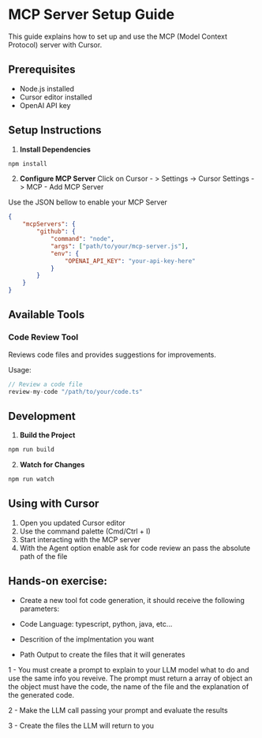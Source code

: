 # MCP Server Setup Guide

This guide explains how to set up and use the MCP (Model Context Protocol) server with Cursor.

## Prerequisites

- Node.js installed
- Cursor editor installed
- OpenAI API key

## Setup Instructions

1. **Install Dependencies**
```bash
npm install 
```

2. **Configure MCP Server**
Click on Cursor - > Settings -> Cursor Settings -> MCP - Add MCP Server

Use the JSON bellow to enable your MCP Server
```json
{
    "mcpServers": {
        "github": {
            "command": "node",
            "args": ["path/to/your/mcp-server.js"],
            "env": {
                "OPENAI_API_KEY": "your-api-key-here"
            }
        }
    }
}
```

## Available Tools

### Code Review Tool
Reviews code files and provides suggestions for improvements.

Usage:
```typescript
// Review a code file
review-my-code "/path/to/your/code.ts"
```

## Development

1. **Build the Project**
```bash
npm run build
```

2. **Watch for Changes**
```bash
npm run watch
```

## Using with Cursor

1. Open you updated Cursor editor
2. Use the command palette (Cmd/Ctrl + I)
3. Start interacting with the MCP server
4. With the Agent option enable ask for code review an pass the absolute path of the file


## Hands-on exercise:

- Create a new tool fot code generation, it should receive the following parameters:

- Code Language: typescript, python, java, etc...
- Descrition of the implmentation you want
- Path Output to create the files that it will generates


1 - You must create a prompt to explain to your LLM model what to do and use the same info you reveive. The prompt must return a array of object an the object must have the code, the name of the file and the explanation of the generated code. 

2 - Make the LLM call passing your prompt and evaluate the results

3 - Create the files the LLM will return to you

